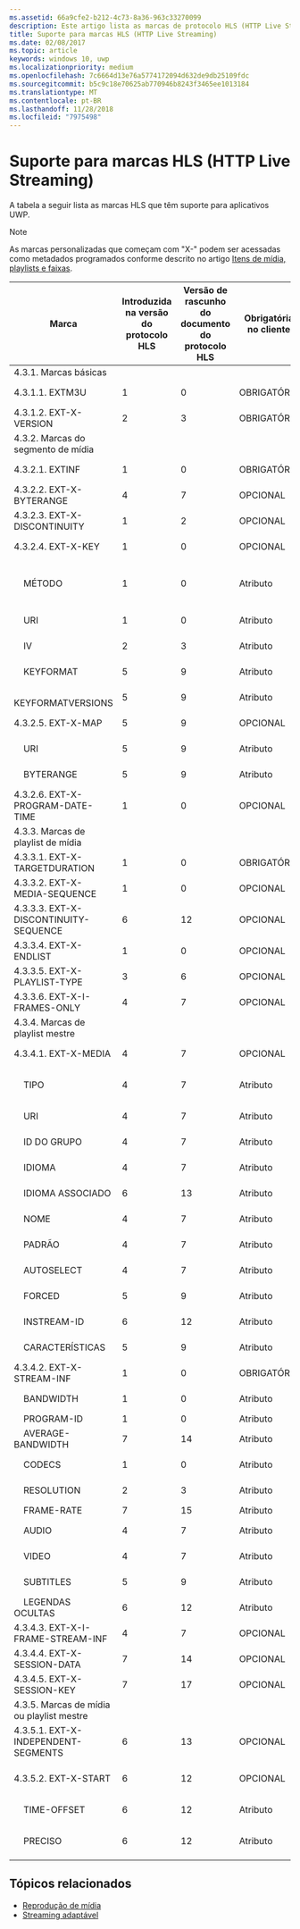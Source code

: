 ```yaml
---
ms.assetid: 66a9cfe2-b212-4c73-8a36-963c33270099
description: Este artigo lista as marcas de protocolo HLS (HTTP Live Streaming) com suporte para aplicativos UWP.
title: Suporte para marcas HLS (HTTP Live Streaming)
ms.date: 02/08/2017
ms.topic: article
keywords: windows 10, uwp
ms.localizationpriority: medium
ms.openlocfilehash: 7c6664d13e76a5774172094d632de9db25109fdc
ms.sourcegitcommit: b5c9c18e70625ab770946b8243f3465ee1013184
ms.translationtype: MT
ms.contentlocale: pt-BR
ms.lasthandoff: 11/28/2018
ms.locfileid: "7975498"
---
```

# <a name="http-live-streaming-hls-tag-support"></a>Suporte para marcas HLS (HTTP Live Streaming)
A tabela a seguir lista as marcas HLS que têm suporte para aplicativos UWP.

> [!NOTE] 
> As marcas personalizadas que começam com "X-" podem ser acessadas como metadados programados conforme descrito no artigo [Itens de mídia, playlists e faixas](media-playback-with-mediasource.md).

|Marca |Introduzida na versão do protocolo HLS|Versão de rascunho do documento do protocolo HLS|Obrigatória no cliente|Versão de julho do Windows 10|Windows 10, versão 1511|Windows 10, versão 1607 |
|---------------------|-----------|--------------|---------|--------------|-----|-----|
|4.3.1.  Marcas básicas                 |             |                   |         |             |     |    |
| 4.3.1.1.  EXTM3U |1|0|OBRIGATÓRIA|Com suporte|Com suporte|Com suporte|
| 4.3.1.2.  EXT-X-VERSION |2|3|OBRIGATÓRIA|Com suporte|Com suporte|Com suporte
|4.3.2.  Marcas do segmento de mídia                 |             |                   |         |             |     |    | 
| 4.3.2.1.  EXTINF  |1|0|OBRIGATÓRIA|Com suporte|Com suporte|Com suporte
| 4.3.2.2.  EXT-X-BYTERANGE |4|7|OPCIONAL|Com suporte|Com suporte|Com suporte|
| 4.3.2.3.  EXT-X-DISCONTINUITY |1|2|OPCIONAL|Com suporte|Com suporte|Com suporte|
| 4.3.2.4.  EXT-X-KEY |1|0|OPCIONAL|Com suporte|Com suporte|Com suporte|
|&nbsp;&nbsp;&nbsp; MÉTODO|1|0|Atributo|"NONE, AES-128"|"NONE, AES-128"|"NONE, AES-128, SAMPLE-AES"|
|&nbsp;&nbsp;&nbsp; URI|1|0|Atributo|Com suporte|Com suporte|Com suporte|
|&nbsp;&nbsp;&nbsp; IV|2|3|Atributo|Com suporte|Com suporte|Com suporte|
|&nbsp;&nbsp;&nbsp; KEYFORMAT|5|9|Atributo|Sem suporte|Sem suporte|Sem suporte|
|&nbsp;&nbsp;&nbsp; KEYFORMATVERSIONS|5|9|Atributo|Sem suporte|Sem suporte|Sem suporte|
| 4.3.2.5.  EXT-X-MAP |5|9|OPCIONAL|Sem suporte|Sem suporte|Sem suporte|
|&nbsp;&nbsp;&nbsp; URI|5|9|Atributo|Sem suporte|Sem suporte|Sem suporte|
|&nbsp;&nbsp;&nbsp; BYTERANGE|5|9|Atributo|Sem suporte|Sem suporte|Sem suporte|
| 4.3.2.6.  EXT-X-PROGRAM-DATE-TIME |1|0|OPCIONAL|Sem suporte|Sem suporte|Sem suporte|
|4.3.3.  Marcas de playlist de mídia                 |             |                   |         |             |     |    | 
| 4.3.3.1.  EXT-X-TARGETDURATION  |1|0|OBRIGATÓRIA|Com suporte|Com suporte|Com suporte|
| 4.3.3.2.  EXT-X-MEDIA-SEQUENCE  |1|0|OPCIONAL|Com suporte|Com suporte|Com suporte|
| 4.3.3.3.  EXT-X-DISCONTINUITY-SEQUENCE|6|12|OPCIONAL|Sem suporte|Sem suporte|Sem suporte|
| 4.3.3.4.  EXT-X-ENDLIST |1|0|OPCIONAL|Com suporte|Com suporte|Com suporte|
| 4.3.3.5.  EXT-X-PLAYLIST-TYPE |3|6|OPCIONAL|Com suporte|Com suporte|Com suporte|
| 4.3.3.6.  EXT-X-I-FRAMES-ONLY |4|7|OPCIONAL|Sem suporte|Sem suporte|Sem suporte|
|4.3.4.  Marcas de playlist mestre                 |             |                   |         |             |     |    |
| 4.3.4.1.  EXT-X-MEDIA |4|7|OPCIONAL|Com suporte|Com suporte|Com suporte|
|&nbsp;&nbsp;&nbsp;  TIPO|4|7|Atributo|"AUDIO, VIDEO"|"AUDIO, VIDEO"|"AUDIO, VIDEO, SUBTITLES"|
|&nbsp;&nbsp;&nbsp;  URI|4|7|Atributo|Com suporte|Com suporte|Com suporte|
|&nbsp;&nbsp;&nbsp;  ID DO GRUPO|4|7|Atributo|Com suporte|Com suporte|Com suporte|
|&nbsp;&nbsp;&nbsp;  IDIOMA|4|7|Atributo|Com suporte|Com suporte|Com suporte|
|&nbsp;&nbsp;&nbsp;  IDIOMA ASSOCIADO|6|13|Atributo|Sem suporte|Sem suporte|Sem suporte|
|&nbsp;&nbsp;&nbsp;  NOME|4|7|Atributo|Sem suporte|Sem suporte|Com suporte|
|&nbsp;&nbsp;&nbsp;  PADRÃO|4|7|Atributo|Sem suporte|Sem suporte|Sem suporte|
|&nbsp;&nbsp;&nbsp;  AUTOSELECT|4|7|Atributo|Sem suporte|Sem suporte|Sem suporte|
|&nbsp;&nbsp;&nbsp;  FORCED|5|9|Atributo|Sem suporte|Sem suporte|Sem suporte|
|&nbsp;&nbsp;&nbsp;  INSTREAM-ID|6|12|Atributo|Sem suporte|Sem suporte|Sem suporte|
|&nbsp;&nbsp;&nbsp;  CARACTERÍSTICAS|5|9|Atributo|Sem suporte|Sem suporte|Sem suporte|
| 4.3.4.2.  EXT-X-STREAM-INF  |1|0|OBRIGATÓRIA|Com suporte|Com suporte|Com suporte|
|&nbsp;&nbsp;&nbsp;  BANDWIDTH|1|0|Atributo|Com suporte|Com suporte|Com suporte|
|&nbsp;&nbsp;&nbsp;  PROGRAM-ID|1|0|Atributo|NA|NA|NA|
|&nbsp;&nbsp;&nbsp;  AVERAGE-BANDWIDTH|7|14|Atributo|Sem suporte|Sem suporte|Sem suporte|
|&nbsp;&nbsp;&nbsp;  CODECS|1|0|Atributo|Com suporte|Com suporte|Com suporte|
|&nbsp;&nbsp;&nbsp;  RESOLUTION|2|3|Atributo|Com suporte|Com suporte|Com suporte|
|&nbsp;&nbsp;&nbsp;  FRAME-RATE|7|15|Atributo|NA|NA|NA|
|&nbsp;&nbsp;&nbsp;  AUDIO|4|7|Atributo|Com suporte|Com suporte|Com suporte|
|&nbsp;&nbsp;&nbsp;  VIDEO|4|7|Atributo|Com suporte|Com suporte|Com suporte|
|&nbsp;&nbsp;&nbsp;  SUBTITLES|5|9|Atributo|Sem suporte|Sem suporte|Com suporte|
|&nbsp;&nbsp;&nbsp;  LEGENDAS OCULTAS|6|12|Atributo|Sem suporte|Sem suporte|Sem suporte|
| 4.3.4.3.  EXT-X-I-FRAME-STREAM-INF  |4|7|OPCIONAL|Sem suporte|Sem suporte|Sem suporte|
| 4.3.4.4.  EXT-X-SESSION-DATA  |7|14|OPCIONAL|Sem suporte|Sem suporte|Sem suporte|
| 4.3.4.5.  EXT-X-SESSION-KEY |7|17|OPCIONAL|Sem suporte|Sem suporte|Sem suporte|
|4.3.5.  Marcas de mídia ou playlist mestre                  |             |                   |         |             |     |    |
| 4.3.5.1.  EXT-X-INDEPENDENT-SEGMENTS |6|13|OPCIONAL|Sem suporte|Com suporte|Com suporte|
| 4.3.5.2.  EXT-X-START  |6|12|OPCIONAL|Sem suporte|Com suporte parcial|Com suporte parcial|
|&nbsp;&nbsp;&nbsp;  TIME-OFFSET|6|12|Atributo|Sem suporte|Com suporte|Com suporte|
|&nbsp;&nbsp;&nbsp;  PRECISO|6|12|Atributo|Sem suporte|"SEM" suporte padrão|"SEM" suporte padrão|



## <a name="related-topics"></a>Tópicos relacionados

* [Reprodução de mídia](media-playback.md)
* [Streaming adaptável](adaptive-streaming.md)
 

 




